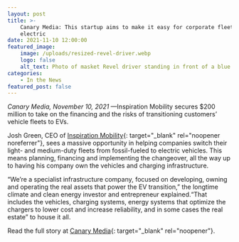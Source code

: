 ```yaml
---
layout: post
title: >-
    Canary Media: This startup aims to make it easy for corporate fleets to go
    electric
date: 2021-11-10 12:00:00
featured_image:
    image: /uploads/resized-revel-driver.webp
    logo: false
    alt_text: Photo of masket Revel driver standing in front of a blue Revel Tesla
categories:
    - In the News
featured_post: false
---
```

*Canary Media, November 10, 2021* —Inspiration Mobility secures $200 million to take on the financing and the risks of transitioning customers’ vehicle fleets to EVs.

Josh Green, CEO of [Inspiration Mobility](https://inspirationmobility.com/){: target="_blank" rel="noopener noreferrer"}, sees a massive opportunity in helping companies switch their light- and medium-duty fleets from fossil-fueled to electric vehicles. This means planning, financing and implementing the changeover, all the way up to having his company own the vehicles and charging infrastructure.&nbsp;

“We’re a specialist infrastructure company, focused on developing, owning and operating the real assets that power the EV transition,” the longtime climate and clean energy investor and entrepreneur explained. ​“That includes the vehicles, charging systems, energy systems that optimize the chargers to lower cost and increase reliability, and in some cases the real estate” to house it all.&nbsp;

Read the full story at [Canary Media](https://www.canarymedia.com/articles/electric-vehicles/this-startup-aims-to-make-it-easy-for-corporate-fleets-to-go-electric){: target="_blank" rel="noopener"}.
